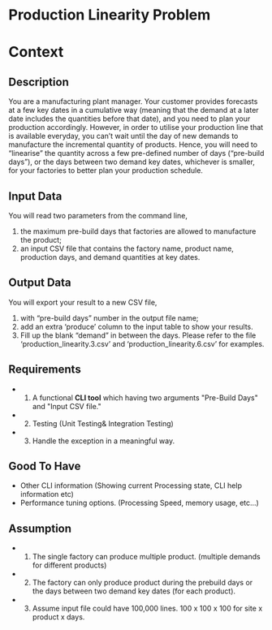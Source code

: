 # Production Linearity Problem
# Context
## Description
You are a manufacturing plant manager. Your customer provides forecasts at a few key dates in a cumulative way (meaning that the demand at a later date includes the quantities before that date), and you need to plan your production accordingly.
However, in order to utilise your production line that is available everyday, you can’t wait until the day of new demands to manufacture the incremental quantity of products. Hence, you will need to “linearise” the quantity across a few pre-defined number of days (“pre-build days”), or the days between two demand key dates, whichever is smaller, for your factories to better plan your production schedule.
## Input Data
You will read two parameters from the command line,
1) the maximum pre-build days that factories are allowed to manufacture the product;
2) an input CSV file that contains the factory name, product name, production days, and demand
quantities at key dates.
## Output Data
You will export your result to a new CSV file,
1) with “pre-build days” number in the output file name;
2) add an extra ‘produce’ column to the input table to show your results.
3) Fill up the blank “demand” in between the days.
Please refer to the file ‘production_linearity.3.csv’ and ‘production_linearity.6.csv’ for examples.


## Requirements
* 1. A functional **CLI tool** which having two arguments "Pre-Build Days" and "Input CSV file."
* 2. Testing (Unit Testing& Integration Testing)
* 3. Handle the exception in a meaningful way.

## Good To Have
* Other CLI information  (Showing current Processing state, CLI help information etc)
* Performance tuning options. (Processing Speed, memory usage, etc...)

## Assumption
* 1. The single factory can produce multiple product. (multiple demands for different products)
* 2. The factory can only produce product during the prebuild days or the days between two demand key dates (for each product).
* 3. Assume input file could have 100,000 lines. 100 x 100 x 100 for site x product x days.


